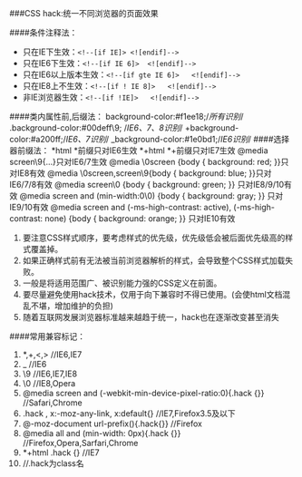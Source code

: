 ###CSS hack:统一不同浏览器的页面效果

####条件注释法：
* 只在IE下生效：`<!--[if IE]>	<![endif]-->`	
* 只在IE6下生效：`<!--[if IE 6]>	<![endif]-->`	
* 只在IE6以上版本生效：`<!--[if gte IE 6]>	<![endif]-->`	
* 只在IE8上不生效：`<!--[if ! IE 8]>	<![endif]-->`	
* 非IE浏览器生效：`<!--[if !IE]>	<![endif]-->`

####类内属性前,后缀法：
	background-color:#f1ee18;/*所有识别*/
	.background-color:#00deff\9; /*IE6、7、8识别*/
	+background-color:#a200ff;/*IE6、7识别*/
	_background-color:#1e0bd1;/*IE6识别*/
####选择器前缀法：
	*html *前缀只对IE6生效
	*+html *+前缀只对IE7生效
	@media screen\9{...}只对IE6/7生效
	@media \0screen {body { background: red; }}只对IE8有效
	@media \0screen\,screen\9{body { background: blue; }}只对IE6/7/8有效
	@media screen\0 {body { background: green; }} 只对IE8/9/10有效
	@media screen and (min-width:0\0) {body { background: gray; }} 只对IE9/10有效
	@media screen and (-ms-high-contrast: active), (-ms-high-contrast: none) {body { background: orange; }} 只对IE10有效

1. 要注意CSS样式顺序，要考虑样式的优先级，优先级低会被后面优先级高的样式覆盖掉。
2. 如果正确样式前有无法被当前浏览器解析的样式，会导致整个CSS样式加载失败。
3. 一般是将适用范围广、被识别能力强的CSS定义在前面。
4. 要尽量避免使用hack技术，仅用于向下兼容时不得已使用。(会使html文档混乱不堪，增加维护的负担)
5. 随着互联网发展浏览器标准越来越趋于统一，hack也在逐渐改变甚至消失

####常用兼容标记：
1. *,+,<,> //IE6,IE7
2. _ //IE6
3. \9 //IE6,IE7,IE8
4. \0 //IE8,Opera
5. @media screen and (-webkit-min-device-pixel-ratio:0){.hack {}} //Safari,Chrome
6. .hack , x:-moz-any-link, x:default{} //IE7,Firefox3.5及以下
7. @-moz-document url-prefix(){.hack{}} //Firefox
8. @media all and (min-width: 0px){.hack {}} //Firefox,Opera,Sarfari,Chrome	
9. *+html .hack {} //IE7
10. //.hack为class名